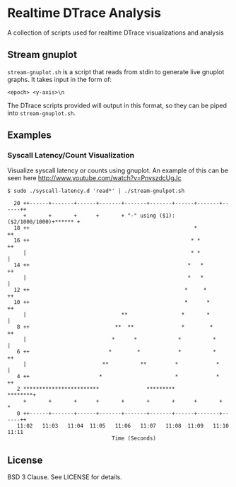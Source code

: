 Realtime DTrace Analysis
========================

A collection of scripts used for realtime DTrace visualizations and analysis

Stream gnuplot
--------------

`stream-gnuplot.sh` is a script that reads from stdin to generate live gnuplot
graphs.  It takes input in the form of:

    <epoch> <y-axis>\n

The DTrace scripts provided will output in this format, so they can be piped into
`stream-gnuplot.sh`.

Examples
--------

### Syscall Latency/Count Visualization

Visualize syscall latency or counts using gnuplot.  An example of this can be seen here
http://www.youtube.com/watch?v=PnvszdcUgJc

    $ sudo ./syscall-latency.d 'read*' | ./stream-gnulpot.sh

      20 ++------+-------+------+-------+-------+-------+------+-------+------++
         +       +       +      +       + "-" using ($1):($2/1000/1000)+****** +
      18 ++                                                    *              ++
      16 ++                                                   * *             ++
         |                                                    * *              |
      14 ++                                                  *   *            ++
         |                                                   *   *             |
      12 ++                                                 *     *           ++
      10 ++                                                 *      *          ++
         |                              **                 *       *           |
       8 ++                           **  **               *        *         ++
         |                           *      *             *          *         |
       6 ++                         *        *            *          *        ++
         |                        **          **         *            *        |
       4 ++                      *                       *            *       ++
       2 ************************               *********              ********+
         +       +       +      +       +       +       +      +       +       *
       0 ++------+-------+------+-------+-------+-------+------+-------+------++
       11:02   11:03   11:04  11:05   11:06   11:07   11:08  11:09   11:10   11:11
                                     Time (Seconds)


License
-------

BSD 3 Clause.  See LICENSE for details.
